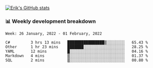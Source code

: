 [![Erik's GitHub stats](https://github-readme-stats.vercel.app/api?username=erik-petrov&theme=nightowl&show_icons=true)](https://github.com/anuraghazra/github-readme-stats)

### 📊 Weekly development breakdown
<!--START_SECTION:waka-->
```text
Week: 26 January, 2022 - 01 February, 2022

C#         3 hrs 13 mins   ████████████████▒░░░░░░░░   65.43 % 
Other      1 hr 23 mins    ███████░░░░░░░░░░░░░░░░░░   28.25 % 
YAML       12 mins         █░░░░░░░░░░░░░░░░░░░░░░░░   04.16 % 
Markdown   4 mins          ▒░░░░░░░░░░░░░░░░░░░░░░░░   01.37 % 
SQL        2 mins          ▒░░░░░░░░░░░░░░░░░░░░░░░░   00.80 % 
```
<!--END_SECTION:waka-->

